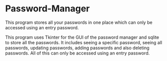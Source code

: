 # Password-Manager
This program stores all your passwords in one place which can only be accessed using an entry password.


This program uses Tkinter for the GUI of the password manager and sqlite to store all the passwords. It includes seeing a specific password, seeing all passwords,
updating passwords, adding passwords and also deleting passwords. All of this can only be accessed using an entry password.
